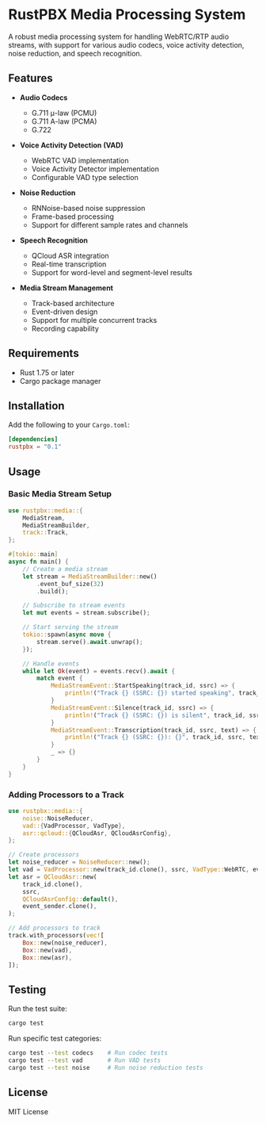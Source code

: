 # RustPBX Media Processing System

A robust media processing system for handling WebRTC/RTP audio streams, with support for various audio codecs, voice activity detection, noise reduction, and speech recognition.

## Features

- **Audio Codecs**
  - G.711 μ-law (PCMU)
  - G.711 A-law (PCMA)
  - G.722

- **Voice Activity Detection (VAD)**
  - WebRTC VAD implementation
  - Voice Activity Detector implementation
  - Configurable VAD type selection

- **Noise Reduction**
  - RNNoise-based noise suppression
  - Frame-based processing
  - Support for different sample rates and channels

- **Speech Recognition**
  - QCloud ASR integration
  - Real-time transcription
  - Support for word-level and segment-level results

- **Media Stream Management**
  - Track-based architecture
  - Event-driven design
  - Support for multiple concurrent tracks
  - Recording capability

## Requirements

- Rust 1.75 or later
- Cargo package manager

## Installation

Add the following to your `Cargo.toml`:

```toml
[dependencies]
rustpbx = "0.1"
```

## Usage

### Basic Media Stream Setup

```rust
use rustpbx::media::{
    MediaStream,
    MediaStreamBuilder,
    track::Track,
};

#[tokio::main]
async fn main() {
    // Create a media stream
    let stream = MediaStreamBuilder::new()
        .event_buf_size(32)
        .build();

    // Subscribe to stream events
    let mut events = stream.subscribe();

    // Start serving the stream
    tokio::spawn(async move {
        stream.serve().await.unwrap();
    });

    // Handle events
    while let Ok(event) = events.recv().await {
        match event {
            MediaStreamEvent::StartSpeaking(track_id, ssrc) => {
                println!("Track {} (SSRC: {}) started speaking", track_id, ssrc);
            }
            MediaStreamEvent::Silence(track_id, ssrc) => {
                println!("Track {} (SSRC: {}) is silent", track_id, ssrc);
            }
            MediaStreamEvent::Transcription(track_id, ssrc, text) => {
                println!("Track {} (SSRC: {}): {}", track_id, ssrc, text);
            }
            _ => {}
        }
    }
}
```

### Adding Processors to a Track

```rust
use rustpbx::media::{
    noise::NoiseReducer,
    vad::{VadProcessor, VadType},
    asr::qcloud::{QCloudAsr, QCloudAsrConfig},
};

// Create processors
let noise_reducer = NoiseReducer::new();
let vad = VadProcessor::new(track_id.clone(), ssrc, VadType::WebRTC, event_sender.clone());
let asr = QCloudAsr::new(
    track_id.clone(),
    ssrc,
    QCloudAsrConfig::default(),
    event_sender.clone(),
);

// Add processors to track
track.with_processors(vec![
    Box::new(noise_reducer),
    Box::new(vad),
    Box::new(asr),
]);
```

## Testing

Run the test suite:

```bash
cargo test
```

Run specific test categories:

```bash
cargo test --test codecs    # Run codec tests
cargo test --test vad       # Run VAD tests
cargo test --test noise     # Run noise reduction tests
```

## License

MIT License
